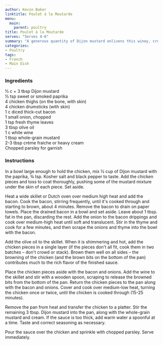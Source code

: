 ```yaml
---
author: Kevin Baker
linktitle: Poulet à la Moutarde
menu:
  main:
    parent: poultry
title: Poulet à la Moutarde
serves: "Serves 4-6"
summary: "A generous quantity of Dijon mustard enlivens this winey, creamy chicken dish. Delicious on its own, or served with rice or pasta."
categories:
- Poultry
tags:
- French
- Main Dish
---
```

### Ingredients

<div class="ingredient-list">

½ c + 3 tbsp Dijon mustard  
½ tsp sweet or smoked paprika  
4 chicken thighs (on the bone, with skin)   
4 chicken drumsticks (with skin)  
1 c diced thick-cut bacon  
1 small onion, chopped   
1 tsp fresh thyme leaves  
3 tbsp olive oil  
1 c white wine  
1 tbsp whole-grain mustard  
2-3 tbsp crème fraiche or heavy cream  
Chopped parsley for garnish   

</div>

### Instructions
In a bowl large enough to hold the chicken, mix ½ cup of Dijon mustard with the paprika, ¾ tsp. Kosher salt and black pepper to taste. Add the chicken pieces and toss to coat thoroughly, pushing some of the mustard mixture under the skin of each piece. Set aside.

Heat a wide skillet or Dutch oven over medium high heat and add the bacon. Cook the bacon, stirring frequently, until it's cooked through and starting to brown, about 4 minutes. Remove the bacon to drain on paper towels.  Place the drained bacon in a bowl and set aside. Leave about 1 tbsp. fat in the pan, discarding the rest. Add the onion to the bacon drippings and cook over medium-high heat until soft and translucent. Stir in the thyme and cook for a few minutes, and then scrape the onions and thyme into the bowl with the bacon.

Add the olive oil to the skillet. When it is shimmering and hot, add the chicken pieces in a single layer (if the pieces don't all fit, cook them in two batches – don't crowd or stack). Brown them well on all sides – the browning of the chicken (and the brown bits on the bottom of the pan) contributes much to the rich flavor of the finished sauce.

Place the chicken pieces aside with the bacon and onions.  Add the wine to the skillet and stir with a wooden spoon, scraping to release the browned bits from the bottom of the pan. Return the chicken pieces to the pan along with the bacon and onions. Cover and cook over medium-low heat, turning the chicken once or twice, until the chicken is cooked through (15-25 minutes).

Remove the pan from heat and transfer the chicken to a platter.  Stir the remaining 3 tbsp. Dijon mustard into the pan, along with the whole-grain mustard and cream. If the sauce is too thick, add warm water a spoonful at a time. Taste and correct seasoning as necessary. 

Pour the sauce over the chicken and sprinkle with chopped parsley. Serve immediately.
